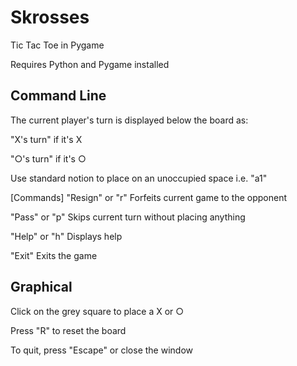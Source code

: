 # Skrosses
Tic Tac Toe in Pygame


Requires Python and Pygame installed

## Command Line
The current player's turn is displayed 
below the board as:

"X's turn" if it's X

"○'s turn" if it's ○

Use standard notion to place on an 
unoccupied space i.e. "a1"

[Commands]
"Resign" or "r"
Forfeits current game to the opponent

"Pass" or "p"
Skips current turn without placing
anything

"Help" or "h"
Displays help

"Exit"
Exits the game

## Graphical
Click on the grey square to place a X or ○

Press "R" to reset the board

To quit, press "Escape" or close the window 
